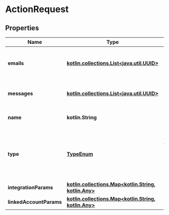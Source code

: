 
# ActionRequest

## Properties
Name | Type | Description | Notes
------------ | ------------- | ------------- | -------------
**emails** | [**kotlin.collections.List&lt;java.util.UUID&gt;**](java.util.UUID.md) | The marketing emails sent by this action. | 
**messages** | [**kotlin.collections.List&lt;java.util.UUID&gt;**](java.util.UUID.md) | The messages sent by this action. | 
**name** | **kotlin.String** | The action&#39;s name. |  [optional]
**type** | [**TypeEnum**](TypeEnum.md) | The action&#39;s type.  * &#x60;EMAIL&#x60; - EMAIL * &#x60;MESSAGE&#x60; - MESSAGE |  [optional]
**integrationParams** | [**kotlin.collections.Map&lt;kotlin.String, kotlin.Any&gt;**](kotlin.Any.md) |  |  [optional]
**linkedAccountParams** | [**kotlin.collections.Map&lt;kotlin.String, kotlin.Any&gt;**](kotlin.Any.md) |  |  [optional]



